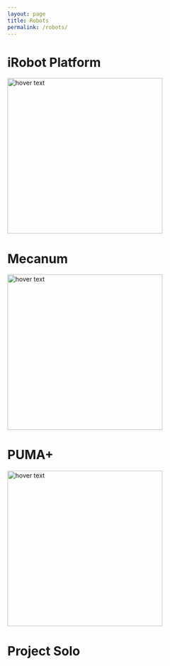 ```yaml
---
layout: page
title: Robots
permalink: /robots/
---
```


# iRobot Platform

<p align="left">
  <img src="{{ site.baseurl }}/images/irobot.png" width="350" title="hover text">
</p> 

# Mecanum

<p align="left">
  <img src="{{ site.baseurl }}/images/mecanum.jpeg" width="350" title="hover text">
</p> 

# PUMA+

<p align="left">
  <img src="{{ site.baseurl }}/images/puma.jpeg" width="350" title="hover text">
</p> 

# Project Solo

